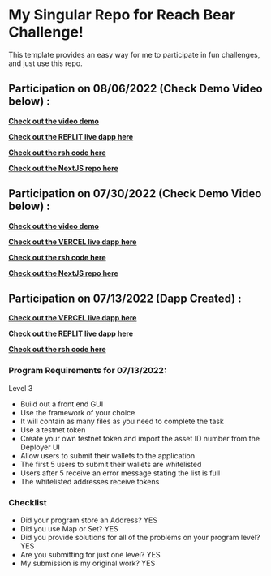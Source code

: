 # My Singular Repo for Reach Bear Challenge!

This template provides an easy way for me to participate in fun challenges, and just use this repo.

## Participation on 08/06/2022 (Check Demo Video below) :
[**Check out the video demo**](https://vimeo.com/737210227/51965e4960)

[**Check out the REPLIT live dapp here**](https://reach.sundayakins.repl.co/raffle)

[**Check out the rsh code here**](https://github.com/asolpshinning/Reach/blob/main/bear/rsh/raffle.rsh)

[**Check out the NextJS repo here**](https://github.com/asolpshinning/Reach/tree/main/bear)

## Participation on 07/30/2022 (Check Demo Video below) :
[**Check out the video demo**](https://vimeo.com/735006862/8b61fc92aa)

[**Check out the VERCEL live dapp here**](https://reachbear-whitelist.vercel.app/vault)

[**Check out the rsh code here**](https://github.com/asolpshinning/Reach/blob/main/bear/rsh/vault.rsh)

[**Check out the NextJS repo here**](https://github.com/asolpshinning/Reach/tree/main/bear)


## Participation on 07/13/2022 (Dapp Created) :
[**Check out the VERCEL live dapp here**](https://reachbear-whitelist.vercel.app/whitelist) 

[**Check out the REPLIT live dapp here**](https://reach.sundayakins.repl.co/whitelist) 

[**Check out the rsh code here** ](https://github.com/asolpshinning/Reach/blob/main/bear/rsh/whitelist.rsh)

### Program Requirements for 07/13/2022:

Level 3 
- Build out a front end GUI
- Use the framework of your choice
- It will contain as many files as you need to complete the task
- Use a testnet token
- Create your own testnet token and import the asset ID number from the Deployer UI
- Allow users to submit their wallets to the application
- The first 5 users to submit their wallets are whitelisted
- Users after 5 receive an error message stating the list is full
- The whitelisted addresses receive tokens


### Checklist
- Did your program store an Address? YES
- Did you use Map or Set? YES
- Did you provide solutions for all of the problems on your program level? YES
- Are you submitting for just one level? YES
- My submission is my original work? YES
